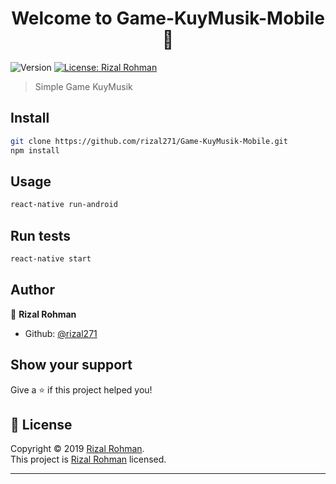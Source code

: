 <h1 align="center">Welcome to Game-KuyMusik-Mobile 👋</h1>
<p>
  <img alt="Version" src="https://img.shields.io/badge/version-0.0.1-blue.svg?cacheSeconds=2592000" />
  <a href="https://github.com/rizal271/">
    <img alt="License: Rizal Rohman" src="https://img.shields.io/badge/License-Rizal Rohman-yellow.svg" target="_blank" />
  </a>
</p>

> Simple Game KuyMusik

## Install

```sh
git clone https://github.com/rizal271/Game-KuyMusik-Mobile.git
npm install
```

## Usage

```sh
react-native run-android
```

## Run tests

```sh
react-native start
```
## Author

👤 **Rizal Rohman**

* Github: [@rizal271](https://github.com/rizal271)

## Show your support

Give a ⭐️ if this project helped you!

## 📝 License

Copyright © 2019 [Rizal Rohman](https://github.com/rizal271).<br />
This project is [Rizal Rohman](https://github.com/rizal271/) licensed.

***